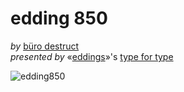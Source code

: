 edding 850
=============

*by* [büro destruct](http://www.burodestruct.net/bureaudestruct/home/index.html)  
*presented by* «[eddings](http://edding.com)»'s [type for type](http://type-for-type.com)


![edding850](https://github.com/zoo2rock/edding850/raw/master/images/edding850-bd-elk.gif)